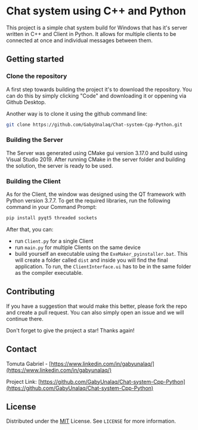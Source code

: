 # Chat system using C++ and Python

This project is a simple chat system build for Windows that has it's server written in C++ and Client in Python. It allows for multiple clients to be connected at once and individual messages between them.

## Getting started
### Clone the repository
A first step towards building the project it's to download the repository. You can do this by simply clicking "Code" and downloading it or oppening via Github Desktop.

Another way is to clone it using the github command line:
```bash
git clone https://github.com/GabyUnalaq/Chat-system-Cpp-Python.git
```

### Building the Server
The Server was generated using CMake gui version 3.17.0 and build using Visual Studio 2019.
After running CMake in the server folder and building the solution, the server is ready to be used.

### Building the Client
As for the Client, the window was designed using the QT framework with Python version 3.7.7. To get the required libraries, run the following command in your Command Prompt:
```bash
pip install pyqt5 threaded sockets
```
After that, you can:
 - run `Client.py` for a single Client
 - run `main.py` for multiple Clients on the same device
 - build yourself an executable using the `ExeMaker_pyinstaller.bat`. This will create a folder called `dist` and inside you will find the final application. To run, the `ClientInterface.ui` has to be in the same folder as the compiler executable.

## Contributing
If you have a suggestion that would make this better, please fork the repo and create a pull request. You can also simply open an issue and we will continue there. 

Don't forget to give the project a star! Thanks again!

## Contact
Tomuta Gabriel - [https://www.linkedin.com/in/gabyunalaq/](https://www.linkedin.com/in/gabyunalaq/)

Project Link: [https://github.com/GabyUnalaq/Chat-system-Cpp-Python](https://github.com/GabyUnalaq/Chat-system-Cpp-Python)

## License
Distributed under the [MIT](https://choosealicense.com/licenses/mit/) License. See `LICENSE` for more information.
